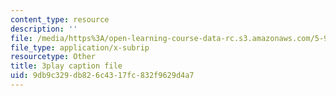 ```yaml
---
content_type: resource
description: ''
file: /media/https%3A/open-learning-course-data-rc.s3.amazonaws.com/5-95j-teaching-college-level-science-and-engineering-fall-2015/9db9c329db826c4317fc832f9629d4a7_hGBNi4P9OfA.srt
file_type: application/x-subrip
resourcetype: Other
title: 3play caption file
uid: 9db9c329-db82-6c43-17fc-832f9629d4a7
---
```

